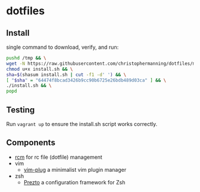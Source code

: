 # dotfiles

## Install

single command to download, verify, and run:

```bash
pushd /tmp && \
wget -N https://raw.githubusercontent.com/christophermanning/dotfiles/master/install.sh && \
chmod u+x install.sh && \
sha=$(shasum install.sh | cut -f1 -d' ') && \
[ "$sha" = "64474f8bcad3426b9cc90b6725e26bdb489d03ca" ] && \
./install.sh && \
popd
```

## Testing

Run `vagrant up` to ensure the install.sh script works correctly.

## Components

  - [rcm](https://github.com/thoughtbot/rcm) for rc file (dotfile) management
  - vim
    - [vim-plug](https://github.com/junegunn/vim-plug) a minimalist vim plugin manager
  - zsh
    - [Prezto](https://github.com/sorin-ionescu/prezto) a configuration framework for Zsh
